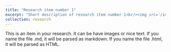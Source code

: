 ```yaml
---
title: "Research item number 1"
excerpt: "Short description of research item number 1<br/><img src='/images/ZHAO_Haitao.jpg'>"
collection: research
---
```

This is an item in your research. It can be have images or nice text. If you name the file .md, it will be parsed as markdown. If you name the file .html, it will be parsed as HTML.
